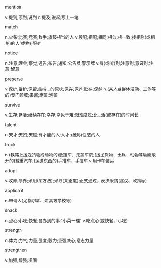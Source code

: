 mention

v.提到;写到;说到
n.提及;说起;写上一笔

match

n.火柴;比赛;竞赛;敌手;旗鼓相当的人
v.般配;相配;相同;相似;相一致;找相称(或相关)的人(或物);配对

notice

n.注意;理会;察觉;通告;布告;通知;公告牌;警示牌
v.看(或听)到;注意到;意识到;注意;留意

preserve

v.保护;维护;保留;维持…的原状;保存;保养;贮存;保鲜
n.(某人或群体活动、工作等的)专门领域;果酱;腌菜;泡菜

survive

v.生存;存活;继续存在;幸存;幸免于难;艰难度过;比…活(或存在)的时间长

talent

n.天才;天资;天赋;有才能的人;人才;(统称)性感的人

truck

n.(铁路上运送货物或动物的)敞篷车，无盖车皮;(运送货物、士兵、动物等后面敞开的)载重汽车;(运送东西的)手推车，手拉车
v.用卡车装运

adopt

v.收养;领养;采用(某方法);采取(某态度);正式通过，表决采纳(建议、政策等)

applicant	

n.申请人(尤指求职、进高等学校等)

snack

n.点心;小吃;快餐;易办到的事;“小菜一碟”
v.吃点心(或快餐、小吃)

strength

n.体力;力气;力量;强度;毅力;坚强决心;意志力量

strengthen

v.加强;增强;巩固